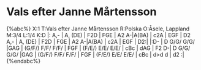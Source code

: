 # Vals efter Janne Mårtensson

{%abc%}
X:1
T:Vals efter Janne Mårtensson
R:Polska
O:Åsele, Lappland
M:3/4
L:1/4
K:D
|: A,- | A, (DE) | F2D | FGE | A2 A-|A(BA) | c2A | EGF | D2 A,- | A, (DE) | F2D | FGE | A2 A-|A(BA) | c2A | EGF | D2:|
|:D- | D G/G/ G/G/ |GAG | (G/F/) F/F/ F/F/ | FGF | (F/E/) E/E/ E/E/ | cBc | dAG | F2 D-| 
D G/G/ G/G/ |GAG | (G/F/) F/F/ F/F/ | FGF | (F/E/) E/E/ E/E/ | cBc | d>d d | d2 :| 
{%endabc%}
